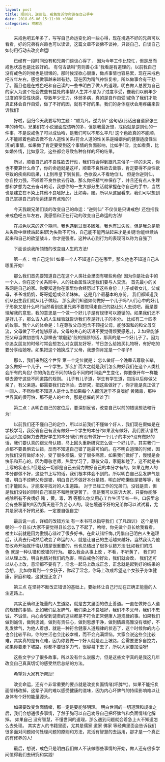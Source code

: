 ```yaml
---
layout: post
title: 顺则凡，逆则仙，戒色告诉你命运在自己手中
date: 2018-05-06 15:11:00 +0800
categories: 戒邪淫
---
```


　　来戒色吧五年多了，写写自己命运变化的一些心得，现在境遇不好的兄弟可以看看，好的兄弟有兴趣也可以读读，这篇文章不谈佛不谈神，只谈自己，自谈自己如何用行动去改变命运!
　　已经有一段时间没有和兄弟们谈谈心得了， 因为今年工作比较忙，但是反而戒色状态也是比较好的。 有句古话叫“劳则善心生”我看是有道理的。以前我自己没有戒色的时候也是很懒的，那时候淫欲心很重，做点事情也容易累，现在来戒色吧五年左右，感觉做事越来越有劲，现在因为精气神恢复啦，所以做事会有干劲了。而且也是在戒色吧和自己读的一些书明白了做人的道理，明白做人总要为自己的家人为这个社会做些有益处的事情!人生并不是为了过度享受，像我们以前年少过度的享受性快感，导致年少无力，体弱多病，真的是自作自受!戒色了我们才能真正体会自作自受，做了不好的因，就有不好的果，我们的身体症状会用疼痛来告诉我们!
　　好啦，回归今天我要写的主题：“顺为凡，逆为仙” 这句话(此话出自道家张三丰的诗句)，兄弟们在小说里面应该听的多，但是我最近想，戒色就是逆则仙的一件事，不是说戒色了可以成仙哈，是我们可以不那么平凡! 这个色欲真的不能顺，人不能顺着色欲去做不合人道性关系(符合人道的性关系是婚姻内的健康适度性生活)的事情，如果做了肯定要受到这个事情的负面影响，比如手1淫，比如看黄，比如婚外情，比如意淫，这些都会导致各种各样的坏的结果。
　　所以，顺着自己的不良性欲去行动，我们将会得到跟凡夫俗子一样的未来，你也不要算什么命了，你的命运就是这样，顺着不良性欲去做事，肯定要得不良性欲导致的疾病和后果，(上到帝皇下到贫民，色欲毁人不看地位!)。 但是你逆则仙，你自控力强，不顺着不良性欲去行动，那么你把精气神保存了，并且还有点人生理想和梦想为之去奋斗的话，我想你的一生大部分生活就掌握在你自己的手中，当然也是建立在不染上其他不良嗜好上，比如毒，赌。所以从这里看来，我们可以想到自己掌握自己的命运还是有点难的!
　　今天我跟兄弟们谈的改变自己的命运：“逆则仙” 不仅仅是只讲戒色! 还包括我来戒色吧五年左右，我感悟和正在行动的改变自己命运的方法!
　　在戒色以来的这个期间，我也遇到过很多困难，我也有过失败，但是我总是能从失败中继续站起来!因为失败不可怕，自己能不能再站起来才是关键!你能继续站起来和自己的欲望战斗，你才是强者。这种从心到行为的表现可以称为自强了!
　　下面谈谈我所领悟的改变自人生的方法!
　　第一点： 给自己定位! 如果一个人不知道自己在哪里，那么他也不知道自己从哪里开始!
　　那么我们首先要知道自己在这个人类社会里面有哪些角色! 因为你是社会中的一个人，你在这个关系网中，人的社会属性决定我们要与人交流。 首先最小的关系网是自己的家。你要知道你在家里你会经历以下这些身份：儿子或者女儿，父或母，爷爷或奶奶，哥哥姐姐或弟弟妹妹。 这是几个最基本的身份。 我们都知道我们从出生我们就从儿子做起。 那么我们知道如何做好一个儿子吗?人们心中的好儿子形象又是什么吗?当然看到这里兄弟不要觉得走自己的路让别人去说吧，而是要理解我的意思，我的意思是一个做一个好儿子是有规律可以遵循的。如果我们还不是好儿子，那么古人的人生经验就告诉我们孝是好儿子的本分。 比如有二十四孝的故事。我个人的体会是：1.在尊敬父母(包含不顶撞父母，能够温和的和父母交流，父母做了不对能够原谅，父母的关心的话语不要觉得烦要感恩。)，2.如果能够把父母当做初恋情人那样去“献殷勤”般的照顾的话，那真的是一个好儿子了。因为你追女朋友的时候时常会想怎么对女朋友好呀，节日怎么给她买礼物呀，有好吃的要分享给她呀。如果把这个她换成了父母，我想你肯定是一个孝子!!
　　那么，我们来到这个世界 第一个定位就是： 怎么做好一个晚辈去尊敬长辈，怎么做好一个儿子，一个学生。那么扩而大之就是我们怎么做好我们在这个人类社会所有的角色! 你的角色在不同的场合不同的时间会产生变化，你要像开车一样能够去遵守这些不同道路的规则。 儿子有儿子道，学生有学生道，包括以后你做父亲了，有父亲道。都需要我们去体验，去研究，把这些做好了，你才能是真正做了一回人，不然你都不知道人是什么!!!如果每个人都沉迷于不良嗜好 黄赌毒，那种世界真的很可怕，那不是人的社会，那是悲催的苦难了!
　　第二点：从明白自己的定位后，要深刻反省，改变自己以前的错误想法和行为!
　　以前我们还不懂自己的定位，所以以前我们不懂做个好人，我们现在假如是在学校学习，我反省自己有没有做好一个学生的本分?如果没有做好，我们要认错然后回头加油努力去做好学生的本分!我们有没有做好一个儿子的本分?没有做好的话，我们要认真的跟父母认错，马上回头重新研究怎么做一个好儿子。其实我们一点都不要畏惧去认错，反而不知道自己错了是最可怕的。在不明白道理的时候，因为我们没有做好本分，受了很多烦恼，受了很多痛苦，如果我们做好了，慢慢是会快乐和开心的。因为尊敬老师，热爱学习了，尊敬父母，家庭和睦了，这不就是书上写的状态么?但是这一切都是自己去努力做好自己的本分才有的。如果连做人的本分都做不好，这些书上写的话，我们根本体会不到的。所以明白自己乱发脾气是错，明白不谅解父母是错，明白自己不做好本分是错，明白好吃懒做是错等等，我们才能回头，才能取寻找对的人生道路。 对于已经工作的兄弟们，没钱是苦，但是我们没钱的同时自己家庭不和睦就更苦了。 但是我可以告诉大家，只要你能够戒除所有不良嗜好 赌 ，黄，毒，酒 等那么你又用心工作生活节省一些，口袋里总会有些积蓄的!!因为黄天是不负苦心人的。现在境遇不好的兄弟你可以试试看，尤其是家境不好的兄弟，一定要自强自立!
　　最后说一点，详细的改错方法 有一本书可以指导我们《了凡四训》 这个是明朝的一个县长(大家不要觉得县长怎么了不起了，哈哈，你先做个县长给我看看。楼主以前就是因为傲慢心错过了很多好书。在此认错忏悔。)凭借自己明白人生道理后，认真去行动然后改变了命运的人，就是让自己的生活越来越好。当然我认为他在改命开始就忏悔认错是很重要的，他也总结出了很多认错方法!比如我们的戒色 就是一种认错和改错的行为。 那么我会从事上改 ，不看，不听黄了， 我们可以从理上改，明白色情对我们的危害，明白戒色的好处，我们就会改， 我们还可以从心上改，意淫都不要有了，淫念一起马上改成正念，正念就是起到好的结果的念想。 比如你看到一个女孩子，你起了淫念，你马上改成希望这个女孩子身体健康，家庭和睦，这就是正念了!
　　第三点 在坚持不断改正错误的基础上，要始终让自己行动在正确正能量的人生道路上。
　　其实正确和正能量的人生道路，就是古文里面的依止善道。一直在做符合人道的规律的事情。比如我们乱发脾气，我们染上不良嗜好，我们不孝父母，我们不忠诚，不诚信，内心会受到谴责的这些都是不符合正常健康人道规律的事。如果我们做到诚信，做到忠诚，做到有责任心，做到思想干净，做到情趣高雅没有嗜好，不乱发脾气，为他人着想，就是一种符合健康人道规律的状态了，这个时候你的内心也会比较平和，你的生活也会比较幸福，而不会充满烦恼。大家会说这些会比较难，其实真的是有点难，因为你要做一个好人就是走上坡路，会需要更多自控力，如果你要走下坡路，你都不要很多力气，很容易下去了，所以大家要加油呀!
　　这些文字少了很多故事，所以没有什么说服力，但是这些文字真的是我这几年改变自己真真切切的感受然后总结的方法。
　　希望对大家有所帮助!
　　改变命运，还有个非常重要的要点就是改变负面情绪(坏脾气)。如果不能把负面情绪改掉，这辈子真的难以感受健康的滋味，因为内心坏脾气的持续影响难以让身体有个好的能量源头。
　　如果要改变负面情绪，那一定是要能够明理。 明白世间的一切道理和规律之后，我们会想通很多事情，了然于胸可以自己劝导自己把坏脾气和负面情绪化解掉。 如果自己 没有智慧，不懂世间的道理，那么遇到问题就会着急上火不知道怎么去处理。 其实古人的书籍里面，尤其是儒家 道家 佛家 等经典里面会告诉我们很多面对问题如何处理问题的原则和方法，灵活有智慧的去运用，那才是一个真正的有修养的人!
　　最后，想说，戒色只是明白我们做人不该做哪些事情的开始，做人还有很多学问值得我们去研究和实践!